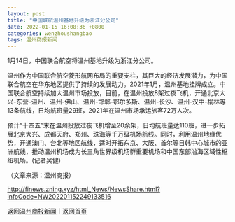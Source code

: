 ```yaml
---
layout: post
title: "中国联航温州基地升级为浙江分公司"
date: 2022-01-15 16:08:36 +0800
categories: wenzhoushangbao
tags: 温州商报新闻
---
```

<p>1月14日，中国联合航空将温州基地升级为浙江分公司。</p>
 <p>温州作为中国联合航空菱形航网布局的重要支柱，其巨大的经济发展潜力，为中国联合航空在华东地区提供了持续的发展动力。2021年1月，温州基地挂牌成立。中国联合航空持续加大温州市场投放，目前，在温州投放8架过夜飞机，开通北京大兴-东营-温州、温州-佛山、温州-邯郸-鄂尔多斯、温州-长沙、温州-汉中-榆林等13条航线，日均航班量29班，2021年在温州市场承运旅客72万人次。</p>
 <p>预计“十四五”末在温州投放过夜飞机增至20余架，日均航班量达110班，进一步拓展北京大兴、成都天府、郑州、珠海等千万级机场航线。同时，利用温州地缘优势，开通澳门、台北等地区航线，适时开拓东京、大阪、首尔等日韩中心城市的亚洲航线，推动温州机场成为长三角世界级机场群重要机场和中国东部沿海区域性枢纽机场。(记者吴健)</p><p class="em_media">（文章来源：温州商报）</p>

<http://finews.zning.xyz/html_News/NewsShare.html?infoCode=NW202201152249133516>

[返回温州商报新闻](//finews.withounder.com/category/wenzhoushangbao.html)｜[返回首页](//finews.withounder.com/)